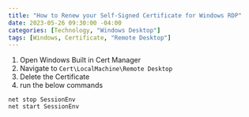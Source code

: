 ```yaml
---
title: "How to Renew your Self-Signed Certificate for Windows RDP"
date: 2023-05-26 09:30:00 -04:00
categories: [Technology, "Windows Desktop"]
tags: [Windows, Certificate, "Remote Desktop"]
---
```

1. Open Windows Built in Cert Manager
2. Navigate to `Cert\LocalMachine\Remote Desktop`
3. Delete the Certificate
4. run the below commands
```
net stop SessionEnv
net start SessionEnv
```